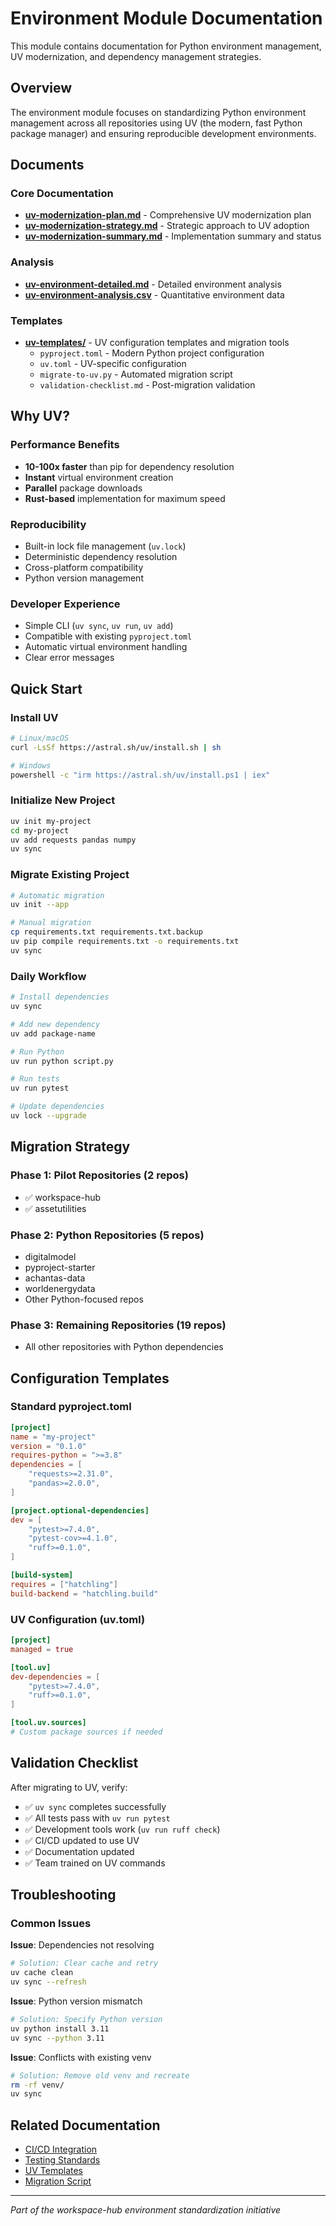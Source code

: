 # Environment Module Documentation

This module contains documentation for Python environment management, UV modernization, and dependency management strategies.

## Overview

The environment module focuses on standardizing Python environment management across all repositories using UV (the modern, fast Python package manager) and ensuring reproducible development environments.

## Documents

### Core Documentation
- **[uv-modernization-plan.md](uv-modernization-plan.md)** - Comprehensive UV modernization plan
- **[uv-modernization-strategy.md](uv-modernization-strategy.md)** - Strategic approach to UV adoption
- **[uv-modernization-summary.md](uv-modernization-summary.md)** - Implementation summary and status

### Analysis
- **[uv-environment-detailed.md](uv-environment-detailed.md)** - Detailed environment analysis
- **[uv-environment-analysis.csv](uv-environment-analysis.csv)** - Quantitative environment data

### Templates
- **[uv-templates/](uv-templates/)** - UV configuration templates and migration tools
  - `pyproject.toml` - Modern Python project configuration
  - `uv.toml` - UV-specific configuration
  - `migrate-to-uv.py` - Automated migration script
  - `validation-checklist.md` - Post-migration validation

## Why UV?

### Performance Benefits
- **10-100x faster** than pip for dependency resolution
- **Instant** virtual environment creation
- **Parallel** package downloads
- **Rust-based** implementation for maximum speed

### Reproducibility
- Built-in lock file management (`uv.lock`)
- Deterministic dependency resolution
- Cross-platform compatibility
- Python version management

### Developer Experience
- Simple CLI (`uv sync`, `uv run`, `uv add`)
- Compatible with existing `pyproject.toml`
- Automatic virtual environment handling
- Clear error messages

## Quick Start

### Install UV
```bash
# Linux/macOS
curl -LsSf https://astral.sh/uv/install.sh | sh

# Windows
powershell -c "irm https://astral.sh/uv/install.ps1 | iex"
```

### Initialize New Project
```bash
uv init my-project
cd my-project
uv add requests pandas numpy
uv sync
```

### Migrate Existing Project
```bash
# Automatic migration
uv init --app

# Manual migration
cp requirements.txt requirements.txt.backup
uv pip compile requirements.txt -o requirements.txt
uv sync
```

### Daily Workflow
```bash
# Install dependencies
uv sync

# Add new dependency
uv add package-name

# Run Python
uv run python script.py

# Run tests
uv run pytest

# Update dependencies
uv lock --upgrade
```

## Migration Strategy

### Phase 1: Pilot Repositories (2 repos)
- ✅ workspace-hub
- ✅ assetutilities

### Phase 2: Python Repositories (5 repos)
- digitalmodel
- pyproject-starter
- achantas-data
- worldenergydata
- Other Python-focused repos

### Phase 3: Remaining Repositories (19 repos)
- All other repositories with Python dependencies

## Configuration Templates

### Standard pyproject.toml
```toml
[project]
name = "my-project"
version = "0.1.0"
requires-python = ">=3.8"
dependencies = [
    "requests>=2.31.0",
    "pandas>=2.0.0",
]

[project.optional-dependencies]
dev = [
    "pytest>=7.4.0",
    "pytest-cov>=4.1.0",
    "ruff>=0.1.0",
]

[build-system]
requires = ["hatchling"]
build-backend = "hatchling.build"
```

### UV Configuration (uv.toml)
```toml
[project]
managed = true

[tool.uv]
dev-dependencies = [
    "pytest>=7.4.0",
    "ruff>=0.1.0",
]

[tool.uv.sources]
# Custom package sources if needed
```

## Validation Checklist

After migrating to UV, verify:
- ✅ `uv sync` completes successfully
- ✅ All tests pass with `uv run pytest`
- ✅ Development tools work (`uv run ruff check`)
- ✅ CI/CD updated to use UV
- ✅ Documentation updated
- ✅ Team trained on UV commands

## Troubleshooting

### Common Issues

**Issue**: Dependencies not resolving
```bash
# Solution: Clear cache and retry
uv cache clean
uv sync --refresh
```

**Issue**: Python version mismatch
```bash
# Solution: Specify Python version
uv python install 3.11
uv sync --python 3.11
```

**Issue**: Conflicts with existing venv
```bash
# Solution: Remove old venv and recreate
rm -rf venv/
uv sync
```

## Related Documentation
- [CI/CD Integration](../ci-cd/ci-cd-baseline-integration.md)
- [Testing Standards](../testing/baseline-testing-standards.md)
- [UV Templates](uv-templates/)
- [Migration Script](uv-templates/migrate-to-uv.py)

---
*Part of the workspace-hub environment standardization initiative*
